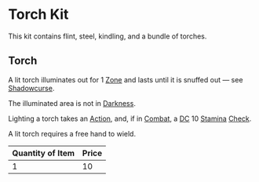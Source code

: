 # Torch Kit

This kit contains flint, steel, kindling, and a bundle of torches.

## Torch

A lit torch illuminates out for 1 [Zone](../../../Game%20Procedures/Core%20Procedures/Zone.md) and lasts until it is snuffed out — see [Shadowcurse](../../../Game%20Procedures/Hazards/Shadowcurse.md).

The illuminated area is not in [Darkness](../../../Game%20Procedures/Hazards/Darkness.md).

Lighting a torch takes an [Action](../../../Game%20Procedures/Core%20Procedures/Action.md), and, if in [Combat](../../../Game%20Procedures/Combat/Combat.md), a [DC](../../../Game%20Procedures/Core%20Procedures/DC.md) 10 [Stamina](../../../Player%20Characters/Attributes/Stamina.md) [Check](../../../Game%20Procedures/Core%20Procedures/Check.md).

A lit torch requires a free hand to wield.

| Quantity of Item | Price |
| ---------------- | ----- |
| 1                | 10    |
